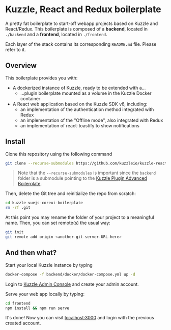 # Kuzzle, React and Redux boilerplate

A pretty fat boilerplate to start-off webapp projects based on Kuzzle and React/Redux.
This boilerplate is composed of a **backend**, located in `./backend` and a **frontend**, located in `./frontend`.

Each layer of the stack contains its corresponding `README.md` file. Please refer to it.

## Overview

This boilerplate provides you with:

- A dockerized instance of Kuzzle, ready to be extended with a...
  - ...plugin boilerplate mounted as a volume in the Kuzzle Docker container
- A React web application based on the Kuzzle SDK v6, including:
  - an implementation of the authentication method integrated with Redux
  - an implementation of the "Offline mode", also integrated with Redux
  - an implementation of react-toastify to show notifications

## Install

Clone this repository using the following command

```bash
git clone --recurse-submodules https://github.com/kuzzleio/kuzzle-react-redux-boilerplate.git
```

> Note that the `--recurse-submodules` is important since the `backend` folder is a submodule pointing to the [Kuzzle Plugin
> Advanced Boilerplate](ttps://github.com/kuzzleio/kuzzle-plugin-advanced-boilerplate).

Then, delete the Git tree and reinitialize the repo from scratch:

```bash
cd kuzzle-vuejs-coreui-boilerplate
rm -rf .git
```

At this point you may rename the folder of your project to a meaningful name.
Then, you can set remote(s) the usual way:

```bash
git init
git remote add origin <another-git-server-URL-here>
```

## And then what?

Start your local Kuzzle instance by typing

```bash
docker-compose -f backend/docker/docker-compose.yml up -d
```

Login to [Kuzzle Admin Console](http://console.kuzzle.io) and create your admin account.

Serve your web app locally by typing:

```bash
cd frontend
npm install && npm run serve
```

It's done! Now you can visit [localhost:3000](http://localhost:3000/) and login with the previous created account.
